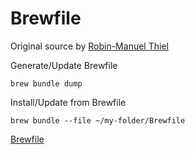 # Brewfile 

Original source by [Robin-Manuel Thiel](https://pumpingco.de/blog/brewfile/)

Generate/Update Brewfile

```
brew bundle dump 
```

Install/Update from Brewfile
```
brew bundle --file ~/my-folder/Brewfile
```

[Brewfile](Brewfile)
